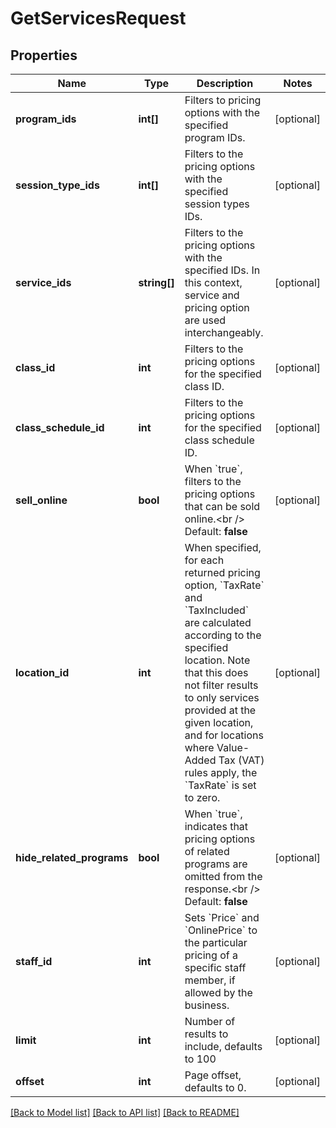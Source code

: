 # GetServicesRequest

## Properties
Name | Type | Description | Notes
------------ | ------------- | ------------- | -------------
**program_ids** | **int[]** | Filters to pricing options with the specified program IDs. | [optional] 
**session_type_ids** | **int[]** | Filters to the pricing options with the specified session types IDs. | [optional] 
**service_ids** | **string[]** | Filters to the pricing options with the specified IDs. In this context, service and pricing option are used interchangeably. | [optional] 
**class_id** | **int** | Filters to the pricing options for the specified class ID. | [optional] 
**class_schedule_id** | **int** | Filters to the pricing options for the specified class schedule ID. | [optional] 
**sell_online** | **bool** | When &#x60;true&#x60;, filters to the pricing options that can be sold online.&lt;br /&gt;  Default: **false** | [optional] 
**location_id** | **int** | When specified, for each returned pricing option, &#x60;TaxRate&#x60; and &#x60;TaxIncluded&#x60; are calculated according to the specified location. Note that this does not filter results to only services provided at the given location, and for locations where Value-Added Tax (VAT) rules apply, the &#x60;TaxRate&#x60; is set to zero. | [optional] 
**hide_related_programs** | **bool** | When &#x60;true&#x60;, indicates that pricing options of related programs are omitted from the response.&lt;br /&gt;  Default: **false** | [optional] 
**staff_id** | **int** | Sets &#x60;Price&#x60; and &#x60;OnlinePrice&#x60; to the particular pricing of a specific staff member, if allowed by the business. | [optional] 
**limit** | **int** | Number of results to include, defaults to 100 | [optional] 
**offset** | **int** | Page offset, defaults to 0. | [optional] 

[[Back to Model list]](../README.md#documentation-for-models) [[Back to API list]](../README.md#documentation-for-api-endpoints) [[Back to README]](../README.md)


